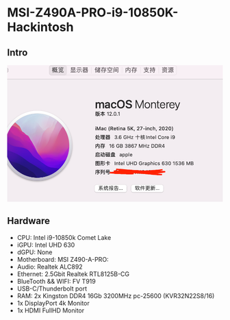 # MSI-Z490A-PRO-i9-10850K-Hackintosh

## Intro 
 ![intro](img/s.png)
## Hardware

- CPU: Intel i9-10850k Comet Lake
- iGPU: Intel UHD 630
- dGPU: None
- Motherboard: MSI Z490-A-PRO:
- Audio: Realtek ALC892
- Ethernet: 2.5Gbit Realtek RTL8125B-CG
- BlueTooth && WIFI: FV T919 
- USB-C/Thunderbolt port
- RAM: 2x Kingston DDR4 16Gb 3200MHz pc-25600 (KVR32N22S8/16)
- 1x DisplayPort 4k Monitor
- 1x HDMI FullHD Monitor

